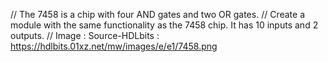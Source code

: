 // The 7458 is a chip with four AND gates and two OR gates.
// Create a module with the same functionality as the 7458 chip. It has 10 inputs and 2 outputs.
// Image : Source-HDLbits : https://hdlbits.01xz.net/mw/images/e/e1/7458.png

